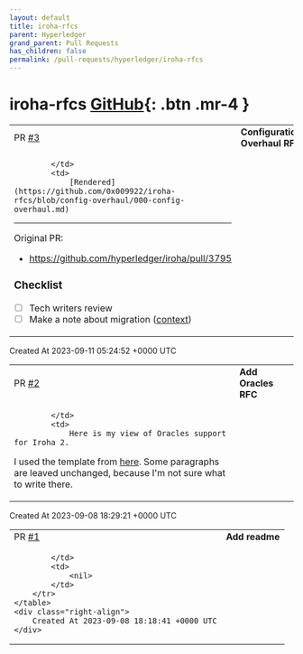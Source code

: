 ```yaml
---
layout: default
title: iroha-rfcs
parent: Hyperledger
grand_parent: Pull Requests
has_children: false
permalink: /pull-requests/hyperledger/iroha-rfcs
---
```


# iroha-rfcs <span class="fs-3 right-align">[GitHub](https://github.com/hyperledger/iroha-rfcs){: .btn .mr-4 }</span>


<div>
    <table>
        <tr>
            <td>
                PR <a href="https://github.com/hyperledger/iroha-rfcs/pull/3" class=".btn">#3</a>
            </td>
            <td>
                <b>
                    Configuration Overhaul RFC
                </b>
            </td>
        </tr>
        <tr>
            <td>
                
            </td>
            <td>
                [Rendered](https://github.com/0x009922/iroha-rfcs/blob/config-overhaul/000-config-overhaul.md)

---

Original PR:

- https://github.com/hyperledger/iroha/pull/3795

### Checklist

- [ ] Tech writers review
- [ ] Make a note about migration ([context](https://github.com/hyperledger/iroha/pull/3795#discussion_r1319702299))
            </td>
        </tr>
    </table>
    <div class="right-align">
        Created At 2023-09-11 05:24:52 +0000 UTC
    </div>
</div>

<div>
    <table>
        <tr>
            <td>
                PR <a href="https://github.com/hyperledger/iroha-rfcs/pull/2" class=".btn">#2</a>
            </td>
            <td>
                <b>
                    Add Oracles RFC
                </b>
            </td>
        </tr>
        <tr>
            <td>
                
            </td>
            <td>
                Here is my view of Oracles support for Iroha 2.

I used the template from [here](https://wiki.hyperledger.org/display/iroha/Requests+for+Comments).
Some paragraphs are leaved unchanged, because I'm not sure what to write there.
            </td>
        </tr>
    </table>
    <div class="right-align">
        Created At 2023-09-08 18:29:21 +0000 UTC
    </div>
</div>

<div>
    <table>
        <tr>
            <td>
                PR <a href="https://github.com/hyperledger/iroha-rfcs/pull/1" class=".btn">#1</a>
            </td>
            <td>
                <b>
                    Add readme
                </b>
            </td>
        </tr>
        <tr>
            <td>
                
            </td>
            <td>
                <nil>
            </td>
        </tr>
    </table>
    <div class="right-align">
        Created At 2023-09-08 18:18:41 +0000 UTC
    </div>
</div>

